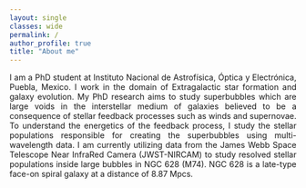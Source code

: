 ```yaml
---
layout: single
classes: wide
permalink: /
author_profile: true
title: "About me"
---
```


<div align="justify"> I am a PhD student at Instituto Nacional de Astrofísica, Óptica y Electrónica, Puebla, Mexico. I work in the domain of Extragalactic star formation and galaxy     evolution. My PhD research aims to study superbubbles which are large voids in the interstellar medium of galaxies believed to be a consequence of stellar feedback processes such as winds and supernovae. To understand the energetics of the feedback process, I study the stellar populations responsible for creating the superbubbles using multi-wavelength data. I am currently utilizing data from the James Webb Space Telescope Near InfraRed Camera (JWST-NIRCAM) to study resolved stellar populations inside large bubbles in NGC 628 (M74). NGC 628 is a late-type face-on spiral galaxy at a distance of 8.87 Mpcs. </div>
